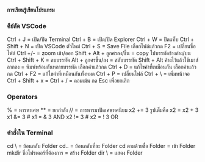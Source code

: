#### การเรียนรู้เขียนโปรแกรม ###

### คีย์ลัด VSCode ### 
Ctrl + J = เปิด/ปิด Terminal
Ctrl + B = เปิด/ปิด Explorer
Ctrl + W = ปิดแท็บ
Ctrl + Shift + N = เปิด VSCode ตัวใหม่
Ctrl + S = Save File 
เลือกไฟล์แล้วกด F2 = เปลี่ยนชื่อไฟล์
Ctrl +/- = zoom เข้า/ออก
Shift + Alt + ลูกศรลง/ขึ้น = copy ไปบรรทัดข้างล่าง/บน
Ctrl + Shift + K = ลบบรรทัด
Alt + ลูกศรขึ้น/ลง = สลับบรรทัด
Shift + Alt ค้างไว้แล้วใช้เมาส์ลากลง = พิมพ์พร้อมกันหลายบรรทัด
เลือกคำแล้วกด Ctrl + D = แก้ไขคำที่เหมือนกัน
เลือกคำแล้วกด Ctrl + F2 = แก้ไขคำที่เหมือนกันทั้งหมด
Ctrl + P = เปลี่ยนไฟล์
Ctrl + \ = เพิ่มหน้าจอ
Ctrl + Shift + x = 
Ctrl + / = คอมเม้น
กด Esc เพื่อยกเลิก

### Operators ###
% = หารหาเศษ
** = ยกกำลัง 
// = การหารมาปัดเศษทศนิยม
x2 += 3 รูปเต็มคือ x2 = x2 + 3 
x1 &= 3 # x1 = & 3  AND
x2 != 3 # x2 = ! 3  OR

### คำสั่งใน Terminal ### 
cd \ = ย้อนกลับ Folder
cd.. = ย้อนกลับที่ละ Folder
cd ตามด้วยชื่อ Folder = เข้า Folder 
mkdir ชื่อโฟรเดอร์ที่ต้องการ = สร้าง Folder
dir \ = แสดง Folder
